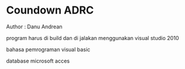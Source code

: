 # Coundown ADRC
 Author : Danu Andrean

 program harus di build dan di jalakan menggunakan visual studio 2010
 
 bahasa pemrograman visual basic
 
 database microsoft acces
